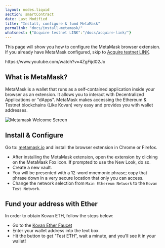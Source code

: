 ```yaml
---
layout: nodes.liquid
section: smartContract
date: Last Modified
title: "Install, configure & fund MetaMask"
permalink: "docs/install-metamask/"
whatsnext: {"Acquire testnet LINK":"/docs/acquire-link/"}
---
```

This page will show you how to configure the MetaMask browser extension. If you already have MetaMask configured, skip to [Acquire testnet LINK](../acquire-link/).

<p>
  https://www.youtube.com/watch?v=4ZgFijd02Jo
</p>

## What is MetaMask?

MetaMask is a wallet that runs as a self-contained application inside your browser as an extension. It allows you to interact with Decentralized Applications or "dApps". MetaMask makes accessing the Ethereum & Testnet blockchains (Like Kovan) very easy and provides you with wallet addresses.

![Metamask Welcome Screen](/files/bb28207-metamask.png)

## Install & Configure

Go to: <a href="https://metamask.io" target="_blank" rel="noreferrer, noopener">metamask.io</a> and install the browser extension in Chrome or Firefox. 

* After installing the MetaMask extension, open the extension by clicking on the MetaMask Fox icon. If prompted to use the New Look, do so.
* Create a new vault.
* You will be presented with a 12-word mnemonic phrase; copy that phrase down in a very secure location that only you can access. 
* Change the network selection from `Main Ethereum Network` to the `Kovan Test Network`.

## Fund your address with Ether

In order to obtain Kovan ETH, follow the steps below:
* Go to the <a href="https://linkfaucet.protofire.io/kovan" target="_blank" rel="noreferrer, noopener">Kovan Ether Faucet</a>
* Enter your wallet address into the text box.
* Hit the button to get "Test ETH", wait a minute, and you'll see it in your wallet!
